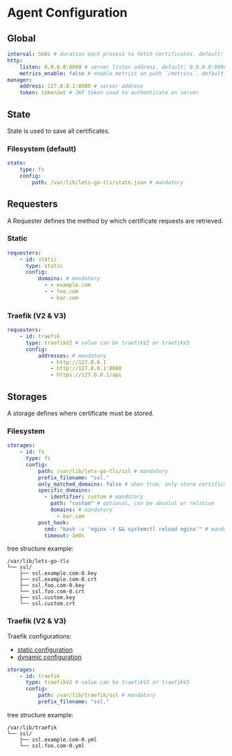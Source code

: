 # Agent Configuration

## Global

```yaml
interval: 5m0s # duration each process to fetch certificates. default: 5m
http:
    listen: 0.0.0.0:8080 # server listen address. default: 0.0.0.0:8080
    metrics_enable: false # enable metrics on path `/metrics`. default: false
manager:
    address: 127.0.0.1:8080 # server address
    token: tokenJwt # JWT token used to authenticate on server
```

## State

State is used to save all certificates.

### Filesystem (default)

```yaml
state:
    type: fs
    config:
        path: /var/lib/lets-go-tls/state.json # mandatory
```

## Requesters

A Requester defines the method by which certificate requests are retrieved.

### Static

```yaml
requesters:
    - id: static
      type: static
      config:
          domains: # mandatory
            - - example.com
            - - foo.com
              - bar.com
```

### Traefik (V2 & V3)

```yaml
requesters:
    - id: traefik
      type: traefikV2 # value can be traefikV2 or traefikV3
      config:
          addresses: # mandatory
              - http://127.0.0.1
              - http://127.0.0.1:8080
              - https://127.0.0.1/api
```

## Storages

A storage defines where certificate must be stored.

### Filesystem

```yaml
storages:
    - id: fs
      type: fs
      config:
          path: /var/lib/lets-go-tls/ssl # mandatory
          prefix_filename: "ssl."
          only_matched_domains: false # when true, only store certificate specified in specific_domains
          specific_domains:
            - identifier: custom # mandatory
              path: "custom" # optional, can be absolut or relative
              domains: # mandatory
                - bar.com
          post_hook:
            cmd: "bash -c 'nginx -t && systemctl reload nginx'" # mandatory, run command when certificates have changed
            timeout: 1m0s
```

tree structure example:

```
/var/lib/lets-go-tls
└── ssl/
    ├── ssl.example.com-0.key
    ├── ssl.example.com-0.crt
    ├── ssl.foo.com-0.key
    └── ssl.foo.com-0.crt
    ├── ssl.custom.key
    └── ssl.custom.crt
```

### Traefik (V2 & V3)

Traefik configurations:
* [static configuration](./examples/traefik/config.yml)
* [dynamic configuration](./examples/traefik/router.yml)

```yaml
storages:
    - id: traefik
      type: traefikV2 # value can be traefikV2 or traefikV3
      config:
          path: /var/lib/traefik/ssl # mandatory
          prefix_filename: "ssl."
```

tree structure example:
```
/var/lib/traefik
└── ssl/
    ├── ssl.example.com-0.yml
    └── ssl.foo.com-0.yml
```
